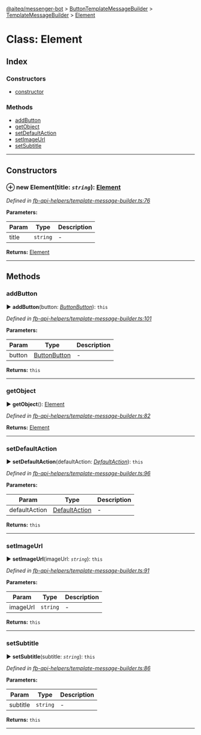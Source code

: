 [@aiteq/messenger-bot](../README.md) > [ButtonTemplateMessageBuilder](../classes/buttontemplatemessagebuilder.md) > [TemplateMessageBuilder](../modules/buttontemplatemessagebuilder.templatemessagebuilder.md) > [Element](../classes/buttontemplatemessagebuilder.templatemessagebuilder.element.md)



# Class: Element

## Index

### Constructors

* [constructor](buttontemplatemessagebuilder.templatemessagebuilder.element.md#constructor)


### Methods

* [addButton](buttontemplatemessagebuilder.templatemessagebuilder.element.md#addbutton)
* [getObject](buttontemplatemessagebuilder.templatemessagebuilder.element.md#getobject)
* [setDefaultAction](buttontemplatemessagebuilder.templatemessagebuilder.element.md#setdefaultaction)
* [setImageUrl](buttontemplatemessagebuilder.templatemessagebuilder.element.md#setimageurl)
* [setSubtitle](buttontemplatemessagebuilder.templatemessagebuilder.element.md#setsubtitle)



---
## Constructors
<a id="constructor"></a>


### ⊕ **new Element**(title: *`string`*): [Element](buttontemplatemessagebuilder.templatemessagebuilder.element.md)



*Defined in [fb-api-helpers/template-message-builder.ts:76](https://github.com/aiteq/messenger-bot/blob/a540dbb/src/fb-api-helpers/template-message-builder.ts#L76)*



**Parameters:**

| Param | Type | Description |
| ------ | ------ | ------ |
| title | `string`   |  - |





**Returns:** [Element](buttontemplatemessagebuilder.templatemessagebuilder.element.md)

---


## Methods
<a id="addbutton"></a>

###  addButton

► **addButton**(button: *[Button](templatemessagebuilder.button.md)[Button](../modules/send.md#button)*): `this`




*Defined in [fb-api-helpers/template-message-builder.ts:101](https://github.com/aiteq/messenger-bot/blob/a540dbb/src/fb-api-helpers/template-message-builder.ts#L101)*



**Parameters:**

| Param | Type | Description |
| ------ | ------ | ------ |
| button | [Button](templatemessagebuilder.button.md)[Button](../modules/send.md#button)   |  - |





**Returns:** `this`





___

<a id="getobject"></a>

###  getObject

► **getObject**(): [Element](../interfaces/send.element.md)




*Defined in [fb-api-helpers/template-message-builder.ts:82](https://github.com/aiteq/messenger-bot/blob/a540dbb/src/fb-api-helpers/template-message-builder.ts#L82)*





**Returns:** [Element](../interfaces/send.element.md)





___

<a id="setdefaultaction"></a>

###  setDefaultAction

► **setDefaultAction**(defaultAction: *[DefaultAction](templatemessagebuilder.defaultaction.md)*): `this`




*Defined in [fb-api-helpers/template-message-builder.ts:96](https://github.com/aiteq/messenger-bot/blob/a540dbb/src/fb-api-helpers/template-message-builder.ts#L96)*



**Parameters:**

| Param | Type | Description |
| ------ | ------ | ------ |
| defaultAction | [DefaultAction](templatemessagebuilder.defaultaction.md)   |  - |





**Returns:** `this`





___

<a id="setimageurl"></a>

###  setImageUrl

► **setImageUrl**(imageUrl: *`string`*): `this`




*Defined in [fb-api-helpers/template-message-builder.ts:91](https://github.com/aiteq/messenger-bot/blob/a540dbb/src/fb-api-helpers/template-message-builder.ts#L91)*



**Parameters:**

| Param | Type | Description |
| ------ | ------ | ------ |
| imageUrl | `string`   |  - |





**Returns:** `this`





___

<a id="setsubtitle"></a>

###  setSubtitle

► **setSubtitle**(subtitle: *`string`*): `this`




*Defined in [fb-api-helpers/template-message-builder.ts:86](https://github.com/aiteq/messenger-bot/blob/a540dbb/src/fb-api-helpers/template-message-builder.ts#L86)*



**Parameters:**

| Param | Type | Description |
| ------ | ------ | ------ |
| subtitle | `string`   |  - |





**Returns:** `this`





___


